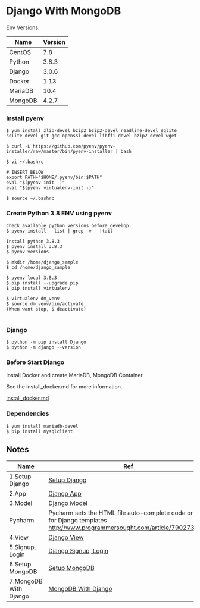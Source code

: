 # Django With MongoDB
Env Versions.

| Name | Version |
| ------ | ------ |
| CentOS | 7.8  |
| Python | 3.8.3 |
| Django | 3.0.6 |
| Docker | 1.13 |
| MariaDB | 10.4 |
| MongoDB | 4.2.7 |

### Install pyenv
```
$ yum install zlib-devel bzip2 bzip2-devel readline-devel sqlite sqlite-devel git gcc openssl-devel libffi-devel bzip2-devel wget

$ curl -L https://github.com/pyenv/pyenv-installer/raw/master/bin/pyenv-installer | bash
```
```
$ vi ~/.bashrc

# INSERT BELOW
export PATH="$HOME/.pyenv/bin:$PATH"
eval "$(pyenv init -)"
eval "$(pyenv virtualenv-init -)"

$ source ~/.bashrc
```

### Create Python 3.8 ENV using pyenv
```
Check available python versions before develop.
$ pyenv install --list | grep -v - |tail

Install python 3.8.3
$ pyenv install 3.8.3
$ pyenv versions

$ mkdir /home/django_sample
$ cd /home/django_sample

$ pyenv local 3.8.3
$ pip install --upgrade pip
$ pip install virtualenv

$ virtualenv dm_venv
$ source dm_venv/bin/activate
(When want stop, $ deactivate)
```
#
### Django
```
$ python -m pip install Django
$ python -m django --version
```

### Before Start Django
Install Docker and create MariaDB, MongoDB Container.

See the install_docker.md for more information.

[install_docker.md](https://github.com/sanggi-wjg/django_mongodb/blob/master/notes/0_install_docker.md)

### Dependencies
```
$ yum install mariadb-devel
$ pip install mysqlclient
```

## Notes

| Name | Ref |
| ------ | ------ |
| 1.Setup Django | [Setup Django](https://github.com/sanggi-wjg/django_mongodb/blob/master/notes/1_setup_django.md) |
| 2.App | [Django App](https://github.com/sanggi-wjg/django_mongodb/blob/master/notes/2_django_app.md) |
| 3.Model | [Django Model](https://github.com/sanggi-wjg/django_mongodb/blob/master/notes/3_django_model.md) |
| Pycharm | Pycharm sets the HTML file auto-complete code or label for Django templates http://www.programmersought.com/article/790273239/ |
| 4.View  | [Django View](https://github.com/sanggi-wjg/django_mongodb/blob/master/notes/4_django_view.md) |
| 5.Signup, Login  | [Django Signup, Login](https://github.com/sanggi-wjg/django_mongodb/blob/master/notes/5_django_login.md) |
| 6.Setup MongoDB | [Setup MongoDB](https://github.com/sanggi-wjg/django_mongodb/blob/master/notes/6_setup_mongodb.md) |
| 7.MongoDB With Django | [MongoDB With Django](https://github.com/sanggi-wjg/django_mongodb/blob/master/notes/7_mongodb_with_django.md) |
